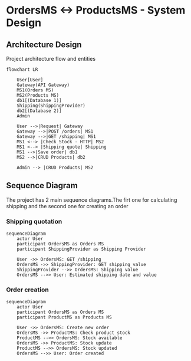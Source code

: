 # OrdersMS <-> ProductsMS - System Design

## Architecture Design
Project architecture flow and entities
```mermaid
flowchart LR

    User[User]
    Gateway(API Gateway)
    MS1(Orders MS)
    MS2(Products MS)
    db1[(Database 1)]
    Shipping(ShippingProvider)
    db2[(Database 2)]
    Admin

    User -->|Request| Gateway
    Gateway -->|POST /orders| MS1
    Gateway -->|GET /shipping| MS1
    MS1 <--> |Check Stock - HTTP| MS2
    MS1 <--> |Shipping quote| Shipping
    MS1 -->|Save order| db1
    MS2 -->|CRUD Products| db2

    Admin --> |CRUD Products| MS2
```


## Sequence Diagram
The project has 2 main sequence diagrams.The firt one for calculating shipping and the second one for creating an order

### Shipping quotation
```mermaid
sequenceDiagram
    actor User
    participant OrdersMS as Orders MS
    participant ShippingProvider as Shipping Provider
    
    User ->> OrdersMS: GET /shipping
    OrdersMS ->> ShippingProvider: GET shipping value
    ShippingProvider -->> OrdersMS: Shipping value
    OrdersMS -->> User: Estimated shipping date and value
```
### Order creation
```mermaid
sequenceDiagram
    actor User
    participant OrdersMS as Orders MS
    participant ProductMS as Products MS
    
    User ->> OrdersMS: Create new order
    OrdersMS ->> ProductMS: Check product stock
    ProductMS -->> OrdersMS: Stock available
    OrdersMS ->> ProductMS: Stock update
    ProductMS -->> OrdersMS: Stock updated
    OrdersMS -->> User: Order created
```



